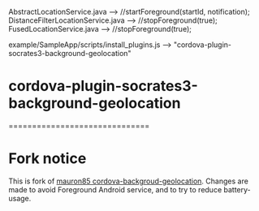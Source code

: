 AbstractLocationService.java --> //startForeground(startId, notification);
DistanceFilterLocationService.java --> //stopForeground(true);
FusedLocationService.java --> //stopForeground(true);

example/SampleApp/scripts/install_plugins.js --> "cordova-plugin-socrates3-background-geolocation"

# cordova-plugin-socrates3-background-geolocation
==============================

Fork notice
==============================

This is fork of [mauron85 cordova-backgroud-geolocation](https://github.com/mauron85/cordova-plugin-background-geolocation). Changes are made to avoid Foreground Android service, and to try to reduce battery-usage.
